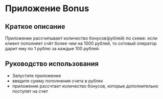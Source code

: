 # Приложение Bonus
## Краткое описание
Приложение рассчитывает количество бонусов(рублей) по схеме:
 если клиент пополняет счёт более чем на 1000 рублей, то сотовый оператор дарит ему по 1 рублю за каждые 100 рублей.
## Руководство использования

* Запустите приложение
* введите сумму пополнения счета в рублях
* приложение рассчтает количество бонусов, которые дополнительно поступят на счет
